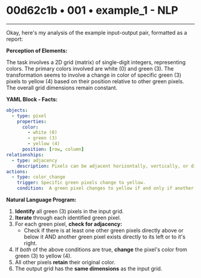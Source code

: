 # 00d62c1b • 001 • example_1 - NLP

---
Okay, here's my analysis of the example input-output pair, formatted as a report:

**Perception of Elements:**

The task involves a 2D grid (matrix) of single-digit integers, representing colors. The primary colors involved are white (0) and green (3). The transformation seems to involve a change in color of specific green (3) pixels to yellow (4) based on their position relative to other green pixels. The overall grid dimensions remain constant.

**YAML Block - Facts:**



```yaml
objects:
  - type: pixel
    properties:
      color:
        - white (0)
        - green (3)
        - yellow (4)
      position: [row, column]
relationships:
  - type: adjacency
    description: Pixels can be adjacent horizontally, vertically, or diagonally.
actions:
  - type: color_change
    trigger: Specific green pixels change to yellow.
    condition:  A green pixel changes to yellow if and only if another green pixel exist both vertically and horizontally.
```



**Natural Language Program:**

1.  **Identify** all green (3) pixels in the input grid.
2.  **Iterate** through each identified green pixel.
3.  For each green pixel, **check for adjacency:**
    *   Check if there is at least one other green pixels directly above or below it AND another green pixel exists directly to its left or to it's right.
4.  If *both* of the above conditions are true, **change** the pixel's color from green (3) to yellow (4).
5.  All other pixels **retain** their original color.
6.  The output grid has the **same dimensions** as the input grid.

